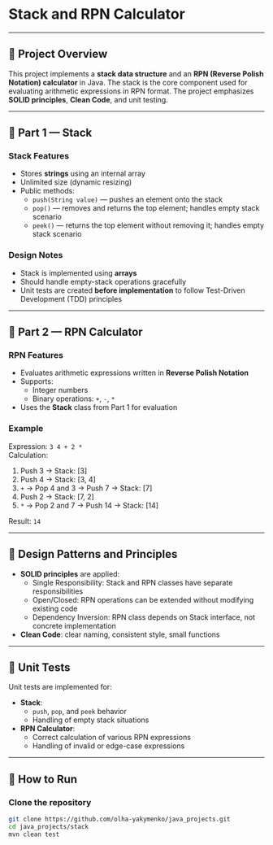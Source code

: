 # Stack and RPN Calculator

---

## 📌 Project Overview

This project implements a **stack data structure** and an **RPN (Reverse Polish Notation) calculator** in Java. The stack is the core component used for evaluating arithmetic expressions in RPN format. The project emphasizes **SOLID principles**, **Clean Code**, and unit testing.

---

## 🧰 Part 1 — Stack

### Stack Features
- Stores **strings** using an internal array  
- Unlimited size (dynamic resizing)  
- Public methods:
  - `push(String value)` — pushes an element onto the stack  
  - `pop()` — removes and returns the top element; handles empty stack scenario  
  - `peek()` — returns the top element without removing it; handles empty stack scenario  

### Design Notes
- Stack is implemented using **arrays**  
- Should handle empty-stack operations gracefully  
- Unit tests are created **before implementation** to follow Test-Driven Development (TDD) principles  

---

## 🧮 Part 2 — RPN Calculator

### RPN Features
- Evaluates arithmetic expressions written in **Reverse Polish Notation**  
- Supports:
  - Integer numbers  
  - Binary operations: `+`, `-`, `*`  
- Uses the **Stack** class from Part 1 for evaluation  

### Example
Expression: `3 4 + 2 *`  
Calculation:
1. Push 3 → Stack: [3]  
2. Push 4 → Stack: [3, 4]  
3. `+` → Pop 4 and 3 → Push 7 → Stack: [7]  
4. Push 2 → Stack: [7, 2]  
5. `*` → Pop 2 and 7 → Push 14 → Stack: [14]  

Result: `14`

---

## 🧠 Design Patterns and Principles

- **SOLID principles** are applied:
  - Single Responsibility: Stack and RPN classes have separate responsibilities  
  - Open/Closed: RPN operations can be extended without modifying existing code  
  - Dependency Inversion: RPN class depends on Stack interface, not concrete implementation  
- **Clean Code**: clear naming, consistent style, small functions  

---

## 🧪 Unit Tests

Unit tests are implemented for:

- **Stack**:
  - `push`, `pop`, and `peek` behavior  
  - Handling of empty stack situations  
- **RPN Calculator**:
  - Correct calculation of various RPN expressions  
  - Handling of invalid or edge-case expressions  

---

## 🚀 How to Run

### Clone the repository

```bash
git clone https://github.com/olha-yakymenko/java_projects.git
cd java_projects/stack
mvn clean test


